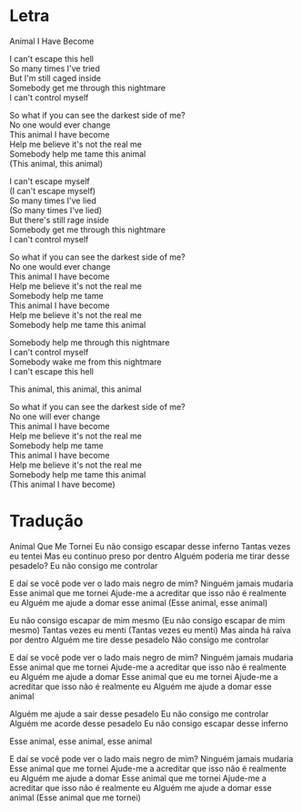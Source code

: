 
# Letra

Animal I Have Become

I can't escape this hell  
So many times I've tried  
But I'm still caged inside  
Somebody get me through this nightmare  
I can't control myself

So what if you can see the darkest side of me?  
No one would ever change  
This animal I have become  
Help me believe it's not the real me  
Somebody help me tame this animal  
(This animal, this animal)

I can't escape myself  
(I can't escape myself)  
So many times I've lied  
(So many times I've lied)  
But there's still rage inside  
Somebody get me through this nightmare  
I can't control myself

So what if you can see the darkest side of me?  
No one would ever change  
This animal I have become  
Help me believe it's not the real me  
Somebody help me tame  
This animal I have become  
Help me believe it's not the real me  
Somebody help me tame this animal

Somebody help me through this nightmare  
I can't control myself  
Somebody wake me from this nightmare  
I can't escape this hell

This animal, this animal, this animal

So what if you can see the darkest side of me?  
No one will ever change  
This animal I have become  
Help me believe it's not the real me  
Somebody help me tame  
This animal I have become  
Help me believe it's not the real me  
Somebody help me tame this animal  
(This animal I have become)



# Tradução

Animal Que Me Tornei
Eu não consigo escapar desse inferno
Tantas vezes eu tentei
Mas eu continuo preso por dentro
Alguém poderia me tirar desse pesadelo?
Eu não consigo me controlar

E daí se você pode ver o lado mais negro de mim?
Ninguém jamais mudaria
Esse animal que me tornei
Ajude-me a acreditar que isso não é realmente eu
Alguém me ajude a domar esse animal
(Esse animal, esse animal)

Eu não consigo escapar de mim mesmo
(Eu não consigo escapar de mim mesmo)
Tantas vezes eu menti
(Tantas vezes eu menti)
Mas ainda há raiva por dentro
Alguém me tire desse pesadelo
Não consigo me controlar

E daí se você pode ver o lado mais negro de mim?
Ninguém jamais mudaria
Esse animal que me tornei
Ajude-me a acreditar que isso não é realmente eu
Alguém me ajude a domar
Esse animal que eu me tornei
Ajude-me a acreditar que isso não é realmente eu
Alguém me ajude a domar esse animal

Alguém me ajude a sair desse pesadelo
Eu não consigo me controlar
Alguém me acorde desse pesadelo
Eu não consigo escapar desse inferno

Esse animal, esse animal, esse animal

E daí se você pode ver o lado mais negro de mim?
Ninguém jamais mudaria
Esse animal que me tornei
Ajude-me a acreditar que isso não é realmente eu
Alguém me ajude a domar
Esse animal que me tornei
Ajude-me a acreditar que isso não é realmente eu
Alguém me ajude a domar esse animal
(Esse animal que me tornei)














